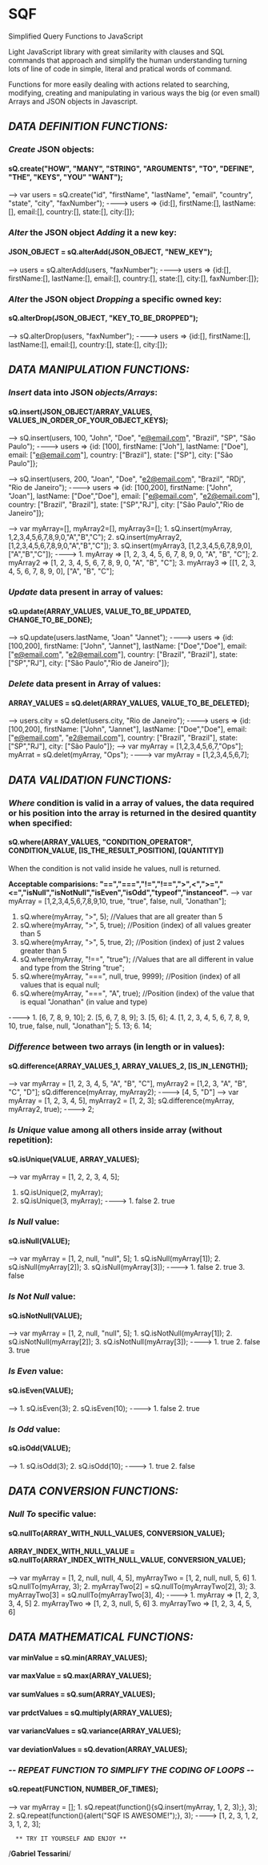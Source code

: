 # SQF
Simplified Query Functions to JavaScript

Light JavaScript library with great similarity with clauses and SQL commands that approach and simplify the human understanding turning lots of line of code in simple, literal and pratical words of command.

Functions for more easily dealing with actions related to searching, modifying, creating and manipulating in various ways the big (or even small) Arrays and JSON objects in Javascript.

## _DATA DEFINITION FUNCTIONS:_

### _Create_ JSON objects: 
#### sQ.create("HOW", "MANY", "STRING", "ARGUMENTS", "TO", "DEFINE", "THE", "KEYS", "YOU" "WANT");
--> var users = sQ.create("id", "firstName", "lastName", "email", "country", "state", "city", "faxNumber");
----> users => {id:[], firstName:[], lastName:[], email:[], country:[], state:[], city:[]};     

### _Alter_ the JSON object _Adding_ it a new key:
#### JSON_OBJECT = sQ.alterAdd(JSON_OBJECT, "NEW_KEY");
--> users = sQ.alterAdd(users, "faxNumber");
----> users => {id:[], firstName:[], lastName:[], email:[], country:[], state:[], city:[], faxNumber:[]};     

### _Alter_ the JSON object _Dropping_ a specific owned key:
#### sQ.alterDrop(JSON_OBJECT, "KEY_TO_BE_DROPPED");
--> sQ.alterDrop(users, "faxNumber");
----> users => {id:[], firstName:[], lastName:[], email:[], country:[], state:[], city:[]};     

## _DATA MANIPULATION FUNCTIONS:_

### _Insert_ data into JSON _objects/Arrays_: 
#### sQ.insert(JSON_OBJECT/ARRAY_VALUES, VALUES_IN_ORDER_OF_YOUR_OBJECT_KEYS);
--> sQ.insert(users, 100, "John", "Doe", "e@email.com", "Brazil", "SP", "São Paulo");
----> users => {id: [100], firstName: ["Joh"], lastName: ["Doe"], email: ["e@email.com"], country: ["Brazil"], state: ["SP"], city: ["São Paulo"]};

--> sQ.insert(users, 200, "Joan", "Doe", "e2@email.com", "Brazil", "RDj", "Rio de Janeiro");
----> users => {id: [100,200], firstName: ["John", "Joan"], lastName: ["Doe","Doe"], email: ["e@email.com", "e2@email.com"], country: ["Brazil", "Brazil"], state: ["SP","RJ"], city: ["São Paulo","Rio de Janeiro"]};
       
--> var myArray=[], myArray2=[], myArray3=[];
    1.  sQ.insert(myArray, 1,2,3,4,5,6,7,8,9,0,"A","B","C");
    2.  sQ.insert(myArray2, [1,2,3,4,5,6,7,8,9,0,"A","B","C"]);
    3.  sQ.insert(myArray3, [1,2,3,4,5,6,7,8,9,0],["A","B","C"]);
---->  1.  myArray => [1, 2, 3, 4, 5, 6, 7, 8, 9, 0, "A", "B", "C"];
       2.  myArray2 => [1, 2, 3, 4, 5, 6, 7, 8, 9, 0, "A", "B", "C"];
       3.  myArray3 => [[1, 2, 3, 4, 5, 6, 7, 8, 9, 0], ["A", "B", "C"];
 
### _Update_ data present in array of values:
#### sQ.update(ARRAY_VALUES, VALUE_TO_BE_UPDATED, CHANGE_TO_BE_DONE);
--> sQ.update(users.lastName, "Joan" "Jannet");
----> users => {id: [100,200], firstName: ["John", "Jannet"], lastName: ["Doe","Doe"], email: ["e@email.com", "e2@email.com"], country: ["Brazil", "Brazil"], state: ["SP","RJ"], city: ["São Paulo","Rio de Janeiro"]}; 

### _Delete_ data present in Array of values:
#### ARRAY_VALUES = sQ.delet(ARRAY_VALUES, VALUE_TO_BE_DELETED);
--> users.city = sQ.delet(users.city, "Rio de Janeiro");
----> users => {id: [100,200], firstName: ["John", "Jannet"], lastName: ["Doe","Doe"], email: ["e@email.com", "e2@email.com"], country: ["Brazil", "Brazil"], state: ["SP","RJ"], city: ["São Paulo"]}; 
--> var myArray = [1,2,3,4,5,6,7,"Ops"];
    myArrat = sQ.delet(myArray, "Ops");
----> var myArray = [1,2,3,4,5,6,7];

## _DATA VALIDATION FUNCTIONS:_

### _Where_ condition is valid in a array of values, the data required or his position into the array is returned in the desired quantity when specified:
#### sQ.where(ARRAY_VALUES, "CONDITION_OPERATOR", CONDITION_VALUE, [IS_THE_RESULT_POSITION], [QUANTITY])
When the condition is not valid inside he values, null is returned.

**Acceptable comparisions: "==","===","!=","!==",">",<",">=","<=","isNull","isNotNull","isEven","isOdd","typeof","instanceof".**
--> var myArray = [1,2,3,4,5,6,7,8,9,10, true, "true", false, null, "Jonathan"];
  1.  sQ.where(myArray, ">", 5);            //Values that are all greater than 5
  2.  sQ.where(myArray, ">", 5, true);      //Position (index) of all values greater than 5
  3.  sQ.where(myArray, ">", 5, true, 2);   //Position (index) of just 2 values greater than 5
  4.  sQ.where(myArray, "!==", "true");     //Values that are all different in value and type from the String "true";
  5.  sQ.where(myArray, "===", null, true, 9999);  //Position (index) of all values that is equal null;
  6.  sQ.where(myArray, "===", "A", true);  //Position (index) of the value that is equal "Jonathan" (in value and type) 
                   
---->  1.  [6, 7, 8, 9, 10];
       2.  [5, 6, 7, 8, 9];
       3.  [5, 6];
       4.  [1, 2, 3, 4, 5, 6, 7, 8, 9, 10, true, false, null, "Jonathan"];
       5.  13;
       6.  14;
      
### _Difference_ between two arrays (in length or in values):
#### sQ.difference(ARRAY_VALUES_1, ARRAY_VALUES_2, [IS_IN_LENGTH]);
--> var myArray = [1, 2, 3, 4, 5, "A", "B", "C"], myArray2 = [1,2, 3, "A", "B", "C", "D"];
    sQ.difference(myArray, myArray2);
----> [4, 5, "D"]
--> var myArray = [1, 2, 3, 4, 5], myArray2 = [1, 2, 3];
   sQ.difference(myArray, myArray2, true);
----> 2;

### _Is Unique_ value among all others inside array (without repetition):
#### sQ.isUnique(VALUE, ARRAY_VALUES);
--> var myArray = [1, 2, 2, 3, 4, 5];
   1.  sQ.isUnique(2, myArray);
   2.  sQ.isUnique(3, myArray);
---->  1.   false
       2.   true
 
### _Is Null_ value:
#### sQ.isNull(VALUE);
--> var myArray = [1, 2, null, "null", 5];
    1.  sQ.isNull(myArray[1]);
    2.  sQ.isNull(myArray[2]);
    3.  sQ.isNull(myArray[3]);
---->  1.  false
       2.  true
       3.  false
       
### _Is Not Null_ value:
#### sQ.isNotNull(VALUE);
--> var myArray = [1, 2, null, "null", 5];
    1.  sQ.isNotNull(myArray[1]);
    2.  sQ.isNotNull(myArray[2]);
    3.  sQ.isNotNull(myArray[3]);
---->  1.  true
       2.  false
       3.  true
       
### _Is Even_ value:
#### sQ.isEven(VALUE);
-->  1.  sQ.isEven(3);
     2.  sQ.isEven(10);
----> 1.   false
      2.   true
      
### _Is Odd_ value:
#### sQ.isOdd(VALUE);
-->  1.  sQ.isOdd(3);
     2.  sQ.isOdd(10);
----> 1.   true
      2.   false
      
## _DATA CONVERSION FUNCTIONS:_

### _Null To_ specific value:
#### sQ.nullTo(ARRAY_WITH_NULL_VALUES, CONVERSION_VALUE);
#### ARRAY_INDEX_WITH_NULL_VALUE = sQ.nullTo(ARRAY_INDEX_WITH_NULL_VALUE, CONVERSION_VALUE);
--> var myArray = [1, 2, null, null, 4, 5], myArrayTwo = [1, 2, null, null, 5, 6]
    1.  sQ.nullTo(myArray, 3);
    2.  myArrayTwo[2] = sQ.nullTo(myArrayTwo[2], 3);
    3.  myArrayTwo[3] = sQ.nullTo(myArrayTwo[3], 4);
---->  1.  myArray => [1, 2, 3, 3, 4, 5]
       2.  myArrayTwo => [1, 2, 3, null, 5, 6]
       3.  myArrayTwo => [1, 2, 3, 4, 5, 6]
 
## _DATA MATHEMATICAL FUNCTIONS:_

#### var minValue = sQ.min(ARRAY_VALUES);
#### var maxValue = sQ.max(ARRAY_VALUES);
#### var sumValues = sQ.sum(ARRAY_VALUES);
#### var prdctValues = sQ.multiply(ARRAY_VALUES);
#### var variancValues = sQ.variance(ARRAY_VALUES);
#### var deviationValues = sQ.devation(ARRAY_VALUES);


### _-- REPEAT FUNCTION TO SIMPLIFY THE CODING OF LOOPS --_
#### sQ.repeat(FUNCTION, NUMBER_OF_TIMES);
--> var myArray = [];
    1.  sQ.repeat(function(){sQ.insert(myArray, 1, 2, 3);}, 3);
    2.  sQ.repeat(function(){alert("SQF IS AWESOME!");}, 3);
----> [1, 2, 3, 1, 2, 3, 1, 2, 3];

      ** TRY IT YOURSELF AND ENJOY **

/**Gabriel Tessarini**/
